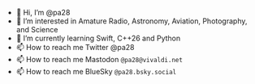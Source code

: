 - 👋 Hi, I’m @pa28
- 👀 I’m interested in Amature Radio, Astronomy, Aviation, Photography, and Science
- 🌱 I’m currently learning Swift, C++26 and Python
- 📫 How to reach me Twitter @pa28
- 📫 How to reach me Mastodon `@pa28@vivaldi.net`
- 📫 How to reach me BlueSky `@pa28.bsky.social`
  
<!---
pa28/pa28 is a ✨ special ✨ repository because its `README.md` (this file) appears on your GitHub profile.
You can click the Preview link to take a look at your changes.
--->
